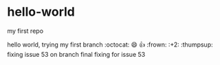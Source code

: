 # hello-world
my first repo

hello world,
trying my first branch
:octocat:
:smile:
:+1:
:frown:
:+2:
:thumpsup:
fixing issue 53 on branch
final fixing for issue 53